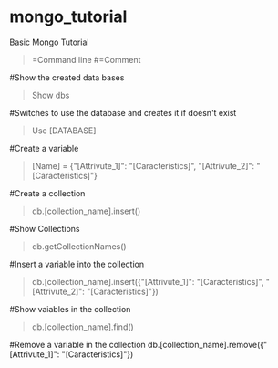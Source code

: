 # mongo_tutorial
Basic Mongo Tutorial

>=Command line
#=Comment


#Show the created data bases
>Show dbs


#Switches to use the database and creates it if doesn't exist
>Use [DATABASE]


#Create a variable
>[Name] = {"[Attrivute_1]": "[Caracteristics]", "[Attrivute_2]": "[Caracteristics]"}


#Create a collection
>db.[collection_name].insert()


#Show Collections
> db.getCollectionNames()


#Insert a variable into the collection
>db.[collection_name].insert({"[Attrivute_1]": "[Caracteristics]", "[Attrivute_2]": "[Caracteristics]"})


#Show vaiables in the collection
>db.[collection_name].find()


#Remove a variable in the collection
db.[collection_name].remove({"[Attrivute_1]": "[Caracteristics]"})
